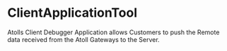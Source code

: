 # ClientApplicationTool

Atolls Client Debugger Application allows Customers to push the Remote data received from the Atoll Gateways to the Server.
